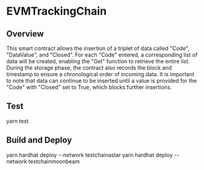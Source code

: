 # EVMTrackingChain

## Overview
This smart contract allows the insertion of a triplet of data called "Code", "DataValue", and "Closed". For each "Code" entered, a corresponding list of data will be created, enabling the "Get" function to retrieve the entire list. During the storage phase, the contract also records the block and timestamp to ensure a chronological order of incoming data. It is important to note that data can continue to be inserted until a value is provided for the "Code" with "Closed" set to True, which blocks further insertions.

## Test
yarn test

## Build and Deploy
yarn hardhat deploy --network testchainastar
yarn hardhat deploy --network testchainmoonbeam
